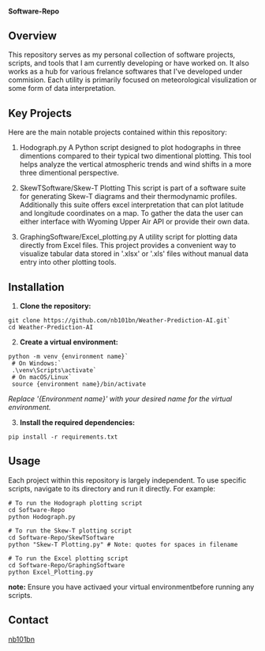 #### Software-Repo

## Overview
This repository serves as my personal collection of software projects, scripts, and tools that I am currently developing or have worked on.
It also works as a hub for various frelance softwares that I've developed under commision. Each utility is primarily focused on meteorological
visulization or some form of data interpretation.

## Key Projects
Here are the main notable projects contained within this repository:
1. Hodograph.py
    A Python script designed to plot hodographs in three dimentions compared to their typical two dimentional plotting. This tool helps analyze
    the vertical atmospheric trends and wind shifts in a more three dimentional perspective.

2. SkewTSoftware/Skew-T Plotting
    This script is part of a software suite for generating Skew-T diagrams and their thermodynamic profiles. Additionally this suite offers
    excel interpretation that can plot latitude and longitude coordinates on a map. To gather the data the user can either interface with
    Wyoming Upper Air API or provide their own data.

3. GraphingSoftware/Excel_plotting.py
    A utility script for plotting data directly from Excel files. This project provides a convenient way to visualize tabular data stored in
    '.xlsx' or '.xls' files without manual data entry into other plotting tools.

## Installation
1. **Clone the repository:**
```
git clone https://github.com/nb101bn/Weather-Prediction-AI.git`
cd Weather-Prediction-AI
```

2. **Create a virtual environment:**
```
python -m venv {environment name}`
 # On Windows:`
 .\venv\Scripts\activate`
 # On macOS/Linux`
 source {environment name}/bin/activate
``` 
*Replace '{Environment name}' with your desired name for the virtual environment.*

3. **Install the required dependencies:**
```
pip install -r requirements.txt
```

## Usage
Each project within this repository is largely independent. To use specific scripts, navigate to its directory and run it directly. For example:
```
# To run the Hodograph plotting script
cd Software-Repo
python Hodograph.py

# To run the Skew-T plotting script
cd Software-Repo/SkewTSoftware
python "Skew-T Plotting.py" # Note: quotes for spaces in filename

# To run the Excel plotting script
cd Software-Repo/GraphingSoftware
python Excel_Plotting.py
```
**note:** Ensure you have activaed your virtual environmentbefore running any scripts.

## Contact
[nb101bn](https://github.com/nb101bn)